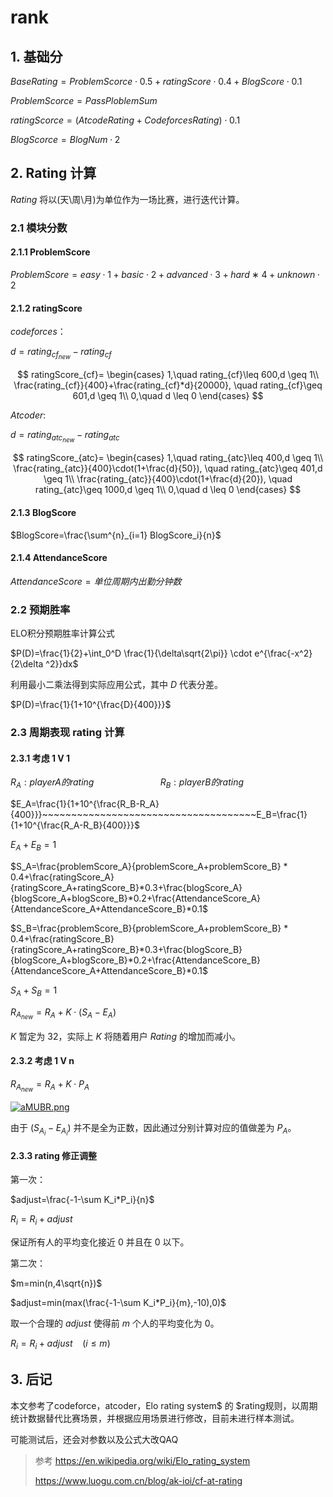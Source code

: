 # rank
## 1. 基础分

$BaseRating = ProblemScorce\cdot 0.5+ratingScore\cdot0.4+BlogScore\cdot0.1$

$ProblemScorce = PassPloblemSum$

$ratingScorce=(AtcodeRating+CodeforcesRating)\cdot0.1$

$BlogScorce=BlogNum\cdot2$


## 2. Rating 计算

$Rating$ 将以(天\周\月)为单位作为一场比赛，进行迭代计算。

### 2.1 模块分数
#### 2.1.1 ProblemScore
$ProblemScore=easy\cdot1+basic\cdot2+advanced\cdot3+hard∗4+unknown\cdot2$
#### 2.1.2 ratingScore
$codeforces ：$

$d=rating_{cf_{new}}-rating_{cf}$

$$
ratingScore_{cf}=
\begin{cases}
1,\quad rating_{cf}\leq 600,d \geq 1\\
\frac{rating_{cf}}{400}+\frac{rating_{cf}*d}{20000}, \quad rating_{cf}\geq 601,d \geq 1\\
0,\quad d \leq 0
\end{cases}
$$

$Atcoder:$

$d=rating_{atc_{new}}-rating_{atc}$

$$
ratingScore_{atc}=
\begin{cases}
1,\quad rating_{atc}\leq 400,d \geq 1\\
\frac{rating_{atc}}{400}\cdot(1+\frac{d}{50}), \quad rating_{atc}\geq 401,d \geq 1\\
\frac{rating_{atc}}{400}\cdot(1+\frac{d}{20}), \quad rating_{atc}\geq 1000,d \geq 1\\
0,\quad d \leq 0
\end{cases}
$$

#### 2.1.3 BlogScore
$BlogScore=\frac{\sum^{n}_{i=1} BlogScore_i}{n}$

#### 2.1.4 AttendanceScore
$AttendanceScore=单位周期内出勤分钟数$


### 2.2 预期胜率
ELO积分预期胜率计算公式

$P(D)=\frac{1}{2}+\int_0^D \frac{1}{\delta\sqrt{2\pi}} \cdot	 e^{\frac{-x^2}{2\delta ^2}}dx$

利用最小二乘法得到实际应用公式，其中 $D$ 代表分差。

$P(D)=\frac{1}{1+10^{\frac{D}{400}}}$

### 2.3 周期表现 rating 计算
#### 2.3.1 考虑 1 V 1
$R_A:player A 的 rating ~~~~~~~~~~~~~~~~~~~~~~~~~~~R_B:player B 的 rating$

$E_A=\frac{1}{1+10^{\frac{R_B-R_A}{400}}}~~~~~~~~~~~~~~~~~~~~~~~~~~~~~~~~~~~~~E_B=\frac{1}{1+10^{\frac{R_A-R_B}{400}}}$

$E_A+E_B=1$

$S_A=\frac{problemScore_A}{problemScore_A+problemScore_B} * 0.4+\frac{ratingScore_A}{ratingScore_A+ratingScore_B}*0.3+\frac{blogScore_A}{blogScore_A+blogScore_B}*0.2+\frac{AttendanceScore_A}{AttendanceScore_A+AttendanceScore_B}*0.1$

$S_B=\frac{problemScore_B}{problemScore_A+problemScore_B} * 0.4+\frac{ratingScore_B}{ratingScore_A+ratingScore_B}*0.3+\frac{blogScore_B}{blogScore_A+blogScore_B}*0.2+\frac{AttendanceScore_B}{AttendanceScore_A+AttendanceScore_B}*0.1$

$S_A+S_B=1$

$R_{A_{new}}=R_A+K \cdot (S_A -E_A)$

$K$ 暂定为 $32$，实际上 $K$ 将随着用户 $Rating$ 的增加而减小。


#### 2.3.2 考虑 1 V n
$R_{A_{new}}=R_A+K \cdot P_A$

[![aMUBR.png](https://s1.328888.xyz/2022/08/31/aMUBR.png)](https://imgloc.com/i/aMUBR)

由于 $(S_{A_i}-E_{A_i})$ 并不是全为正数，因此通过分别计算对应的值做差为 $P_A$。

#### 2.3.3  rating 修正调整
第一次：

$adjust=\frac{-1-\sum K_i*P_i}{n}$

$R_i=R_i+adjust$

保证所有人的平均变化接近 0 并且在 0 以下。

第二次：

$m=min(n,4\sqrt{n})$


$adjust=min(max(\frac{-1-\sum K_i*P_i}{m},-10),0)$

取一个合理的 $adjust$ 使得前 $m$ 个人的平均变化为 0。


$R_i=R_i+adjust~~~~(i \leq m)$

## 3. 后记
本文参考了codeforce，atcoder，Elo rating system$ 的 $rating​ 规则，以周期统计数据替代比赛场景，并根据应用场景进行修改，目前未进行样本测试。

可能测试后，还会对参数以及公式大改QAQ

> 参考
> https://en.wikipedia.org/wiki/Elo_rating_system
>
> https://www.luogu.com.cn/blog/ak-ioi/cf-at-rating
